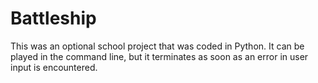 # Battleship

This was an optional school project that was coded in Python. It can be played in the command line, but it terminates as soon as an error in user input is encountered. 

